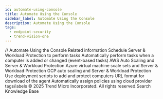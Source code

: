 ```yaml
---
id: automate-using-console
title: Automate Using the Console
sidebar_label: Automate Using the Console
description: Automate Using the Console
tags:
  - endpoint-security
  - trend-vision-one
---
```


/*<![CDATA[*/ $('#title').html($('meta[name=map-description]').attr('content')); /*]]>*/ Automate Using the Console Related information Schedule Server & Workload Protection to perform tasks Automatically perform tasks when a computer is added or changed (event-based tasks) AWS Auto Scaling and Server & Workload Protection Azure virtual machine scale sets and Server & Workload Protection GCP auto scaling and Server & Workload Protection Use deployment scripts to add and protect computers URL format for download of the agent Automatically assign policies using cloud provider tags/labels © 2025 Trend Micro Incorporated. All rights reserved.Search Knowledge Base